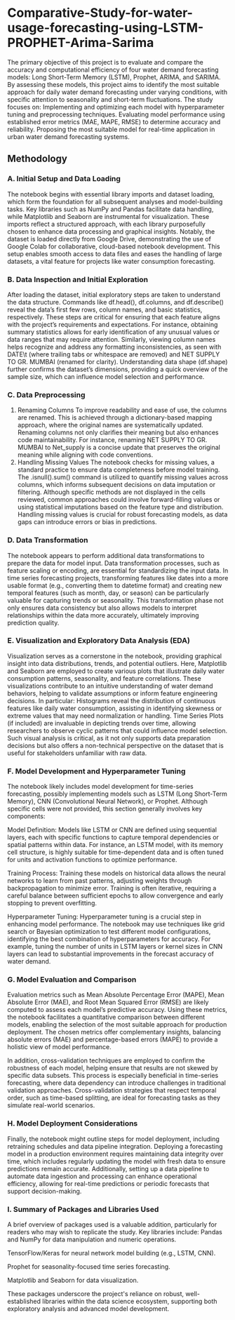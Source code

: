 
# Comparative-Study-for-water-usage-forecasting-using-LSTM-PROPHET-Arima-Sarima

The primary objective of this project is to evaluate and compare the accuracy and computational efficiency of four water demand forecasting models: Long Short-Term Memory (LSTM), Prophet, ARIMA, and SARIMA. By assessing these models, this project aims to identify the most suitable approach for daily water demand forecasting under varying conditions, with specific attention to seasonality and short-term fluctuations. The study focuses on: Implementing and optimizing each model with hyperparameter tuning and preprocessing techniques. Evaluating model performance using established error metrics (MAE, MAPE, RMSE) to determine accuracy and reliability. Proposing the most suitable model for real-time application in urban water demand forecasting systems.



## Methodology
### A. Initial Setup and Data Loading
The notebook begins with essential library imports and dataset loading, which form the foundation for all subsequent analyses and model-building tasks. Key libraries such as NumPy and Pandas facilitate data handling, while Matplotlib and Seaborn are instrumental for visualization. These imports reflect a structured approach, with each library purposefully chosen to enhance data processing and graphical insights. Notably, the dataset is loaded directly from Google Drive, demonstrating the use of Google Colab for collaborative, cloud-based notebook development. This setup enables smooth access to data files and eases the handling of large datasets, a vital feature for projects like water consumption forecasting.

### B. Data Inspection and Initial Exploration
After loading the dataset, initial exploratory steps are taken to understand the data structure. Commands like df.head(), df.columns, and df.describe() reveal the data’s first few rows, column names, and basic statistics, respectively. These steps are critical for ensuring that each feature aligns with the project’s requirements and expectations. For instance, obtaining summary statistics allows for early identification of any unusual values or data ranges that may require attention. Similarly, viewing column names helps recognize and address any formatting inconsistencies, as seen with DATE\t (where trailing tabs or whitespace are removed) and NET SUPPLY TO GR. MUMBAI (renamed for clarity). Understanding data shape (df.shape) further confirms the dataset’s dimensions, providing a quick overview of the sample size, which can influence model selection and performance.

### C. Data Preprocessing

1. Renaming Columns
To improve readability and ease of use, the columns are renamed. This is achieved through a dictionary-based mapping approach, where the original names are systematically updated. Renaming columns not only clarifies their meaning but also enhances code maintainability. For instance, renaming NET SUPPLY TO GR. MUMBAI to Net_supply is a concise update that preserves the original meaning while aligning with code conventions.
2. Handling Missing Values
The notebook checks for missing values, a standard practice to ensure data completeness before model training. The .isnull().sum() command is utilized to quantify missing values across columns, which informs subsequent decisions on data imputation or filtering. Although specific methods are not displayed in the cells reviewed, common approaches could involve forward-filling values or using statistical imputations based on the feature type and distribution. Handling missing values is crucial for robust forecasting models, as data gaps can introduce errors or bias in predictions.
### D. Data Transformation
The notebook appears to perform additional data transformations to prepare the data for model input. Data transformation processes, such as feature scaling or encoding, are essential for standardizing the input data. In time series forecasting projects, transforming features like dates into a more usable format (e.g., converting them to datetime format) and creating new temporal features (such as month, day, or season) can be particularly valuable for capturing trends or seasonality. This transformation phase not only ensures data consistency but also allows models to interpret relationships within the data more accurately, ultimately improving prediction quality.
### E. Visualization and Exploratory Data Analysis (EDA)
Visualization serves as a cornerstone in the notebook, providing graphical insight into data distributions, trends, and potential outliers. Here, Matplotlib and Seaborn are employed to create various plots that illustrate daily water consumption patterns, seasonality, and feature correlations. These visualizations contribute to an intuitive understanding of water demand behaviors, helping to validate assumptions or inform feature engineering decisions. In particular:
Histograms reveal the distribution of continuous features like daily water consumption, assisting in identifying skewness or extreme values that may need normalization or handling.
Time Series Plots (if included) are invaluable in depicting trends over time, allowing researchers to observe cyclic patterns that could influence model selection.
Such visual analysis is critical, as it not only supports data preparation decisions but also offers a non-technical perspective on the dataset that is useful for stakeholders unfamiliar with raw data.
### F. Model Development and Hyperparameter Tuning
The notebook likely includes model development for time-series forecasting, possibly implementing models such as LSTM (Long Short-Term Memory), CNN (Convolutional Neural Network), or Prophet. Although specific cells were not provided, this section generally involves key components:

Model Definition: Models like LSTM or CNN are defined using sequential layers, each with specific functions to capture temporal dependencies or spatial patterns within data. For instance, an LSTM model, with its memory cell structure, is highly suitable for time-dependent data and is often tuned for units and activation functions to optimize performance.

Training Process: Training these models on historical data allows the neural networks to learn from past patterns, adjusting weights through backpropagation to minimize error. Training is often iterative, requiring a careful balance between sufficient epochs to allow convergence and early stopping to prevent overfitting.

Hyperparameter Tuning: Hyperparameter tuning is a crucial step in enhancing model performance. The notebook may use techniques like grid search or Bayesian optimization to test different model configurations, identifying the best combination of hyperparameters for accuracy. For example, tuning the number of units in LSTM layers or kernel sizes in CNN layers can lead to substantial improvements in the forecast accuracy of water demand.
### G. Model Evaluation and Comparison
Evaluation metrics such as Mean Absolute Percentage Error (MAPE), Mean Absolute Error (MAE), and Root Mean Squared Error (RMSE) are likely computed to assess each model’s predictive accuracy. Using these metrics, the notebook facilitates a quantitative comparison between different models, enabling the selection of the most suitable approach for production deployment. The chosen metrics offer complementary insights, balancing absolute errors (MAE) and percentage-based errors (MAPE) to provide a holistic view of model performance.

In addition, cross-validation techniques are employed to confirm the robustness of each model, helping ensure that results are not skewed by specific data subsets. This process is especially beneficial in time-series forecasting, where data dependency can introduce challenges in traditional validation approaches. Cross-validation strategies that respect temporal order, such as time-based splitting, are ideal for forecasting tasks as they simulate real-world scenarios.
### H. Model Deployment Considerations
Finally, the notebook might outline steps for model deployment, including retraining schedules and data pipeline integration. Deploying a forecasting model in a production environment requires maintaining data integrity over time, which includes regularly updating the model with fresh data to ensure predictions remain accurate. Additionally, setting up a data pipeline to automate data ingestion and processing can enhance operational efficiency, allowing for real-time predictions or periodic forecasts that support decision-making.

### I. Summary of Packages and Libraries Used
A brief overview of packages used is a valuable addition, particularly for readers who may wish to replicate the study. Key libraries include:
Pandas and NumPy for data manipulation and numeric operations.

TensorFlow/Keras for neural network model building (e.g., LSTM, CNN).

Prophet for seasonality-focused time series forecasting.

Matplotlib and Seaborn for data visualization.

These packages underscore the project's reliance on robust, well-established libraries within the data science ecosystem, supporting both exploratory analysis and advanced model development.
